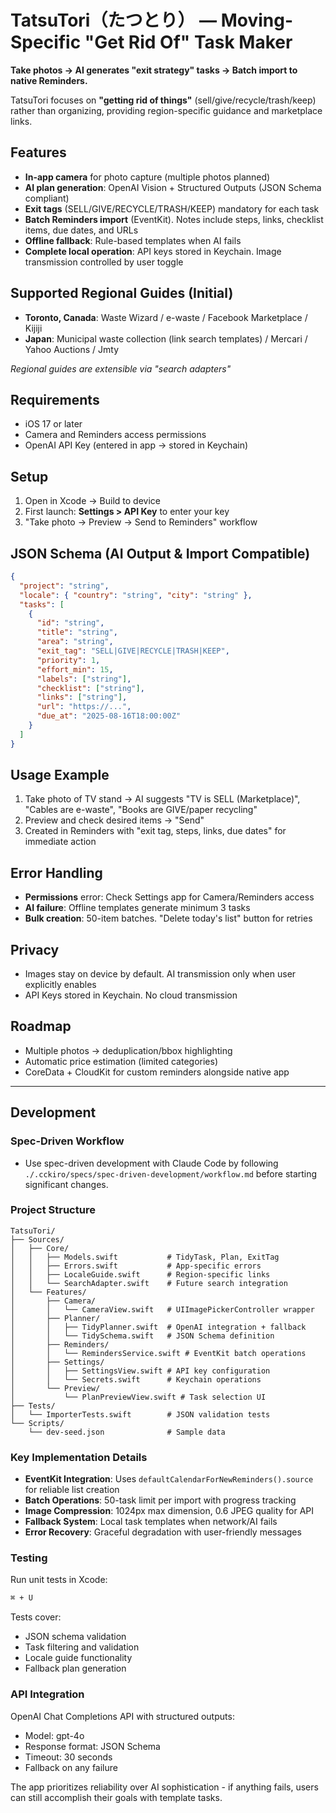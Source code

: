 # TatsuTori（たつとり） — Moving-Specific "Get Rid Of" Task Maker

**Take photos → AI generates "exit strategy" tasks → Batch import to native Reminders.**

TatsuTori focuses on **"getting rid of things"** (sell/give/recycle/trash/keep) rather than organizing, providing region-specific guidance and marketplace links.

## Features

- **In-app camera** for photo capture (multiple photos planned)
- **AI plan generation**: OpenAI Vision + Structured Outputs (JSON Schema compliant)
- **Exit tags** (SELL/GIVE/RECYCLE/TRASH/KEEP) mandatory for each task
- **Batch Reminders import** (EventKit). Notes include steps, links, checklist items, due dates, and URLs
- **Offline fallback**: Rule-based templates when AI fails
- **Complete local operation**: API keys stored in Keychain. Image transmission controlled by user toggle

## Supported Regional Guides (Initial)

- **Toronto, Canada**: Waste Wizard / e-waste / Facebook Marketplace / Kijiji
- **Japan**: Municipal waste collection (link search templates) / Mercari / Yahoo Auctions / Jmty
  
*Regional guides are extensible via "search adapters"*

## Requirements

- iOS 17 or later
- Camera and Reminders access permissions
- OpenAI API Key (entered in app → stored in Keychain)

## Setup

1. Open in Xcode → Build to device
2. First launch: **Settings > API Key** to enter your key
3. "Take photo → Preview → Send to Reminders" workflow

## JSON Schema (AI Output & Import Compatible)

```json
{
  "project": "string",
  "locale": { "country": "string", "city": "string" },
  "tasks": [
    {
      "id": "string",
      "title": "string",
      "area": "string",
      "exit_tag": "SELL|GIVE|RECYCLE|TRASH|KEEP",
      "priority": 1,
      "effort_min": 15,
      "labels": ["string"],
      "checklist": ["string"],
      "links": ["string"],
      "url": "https://...",
      "due_at": "2025-08-16T18:00:00Z"
    }
  ]
}
```

## Usage Example

1. Take photo of TV stand → AI suggests "TV is SELL (Marketplace)", "Cables are e-waste", "Books are GIVE/paper recycling"
2. Preview and check desired items → "Send"
3. Created in Reminders with "exit tag, steps, links, due dates" for immediate action

## Error Handling

- **Permissions** error: Check Settings app for Camera/Reminders access
- **AI failure**: Offline templates generate minimum 3 tasks
- **Bulk creation**: 50-item batches. "Delete today's list" button for retries

## Privacy

- Images stay on device by default. AI transmission only when user explicitly enables
- API Keys stored in Keychain. No cloud transmission

## Roadmap

- Multiple photos → deduplication/bbox highlighting
- Automatic price estimation (limited categories)
- CoreData + CloudKit for custom reminders alongside native app

---

## Development

### Spec-Driven Workflow

- Use spec-driven development with Claude Code by following `./.cckiro/specs/spec-driven-development/workflow.md` before starting significant changes.

### Project Structure

```
TatsuTori/
├── Sources/
│   ├── Core/
│   │   ├── Models.swift           # TidyTask, Plan, ExitTag
│   │   ├── Errors.swift           # App-specific errors
│   │   ├── LocaleGuide.swift      # Region-specific links
│   │   └── SearchAdapter.swift    # Future search integration
│   └── Features/
│       ├── Camera/
│       │   └── CameraView.swift   # UIImagePickerController wrapper
│       ├── Planner/
│       │   ├── TidyPlanner.swift  # OpenAI integration + fallback
│       │   └── TidySchema.swift   # JSON Schema definition
│       ├── Reminders/
│       │   └── RemindersService.swift # EventKit batch operations
│       ├── Settings/
│       │   ├── SettingsView.swift # API key configuration
│       │   └── Secrets.swift      # Keychain operations
│       └── Preview/
│           └── PlanPreviewView.swift # Task selection UI
├── Tests/
│   └── ImporterTests.swift        # JSON validation tests
└── Scripts/
    └── dev-seed.json              # Sample data
```

### Key Implementation Details

- **EventKit Integration**: Uses `defaultCalendarForNewReminders().source` for reliable list creation
- **Batch Operations**: 50-task limit per import with progress tracking
- **Image Compression**: 1024px max dimension, 0.6 JPEG quality for API
- **Fallback System**: Local task templates when network/AI fails
- **Error Recovery**: Graceful degradation with user-friendly messages

### Testing

Run unit tests in Xcode:
```bash
⌘ + U
```

Tests cover:
- JSON schema validation
- Task filtering and validation
- Locale guide functionality
- Fallback plan generation

### API Integration

OpenAI Chat Completions API with structured outputs:
- Model: gpt-4o
- Response format: JSON Schema
- Timeout: 30 seconds
- Fallback on any failure

The app prioritizes reliability over AI sophistication - if anything fails, users can still accomplish their goals with template tasks.
